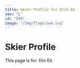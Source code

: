 ```yaml
---
title: Skier Profile for Elin Ek
sex: "L"
id: "294"
image: "/img/flags/swe.svg" 
---
```


# Skier Profile

This page is for: Elin Ek.
    